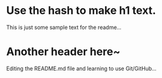 # Use the hash to make h1 text.
This is just some sample text for the readme...

# Another header here~
Editing the README.md file and learning to use Git/GitHub...
